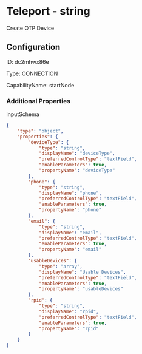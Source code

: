 # Teleport - string 
Create OTP Device
## Configuration
ID:  dc2mhwx86e

Type: CONNECTION 

CapabilityName: startNode






### Additional Properties
inputSchema
```json 
{
	"type": "object",
	"properties": {
		"deviceType": {
			"type": "string",
			"displayName": "deviceType",
			"preferredControlType": "textField",
			"enableParameters": true,
			"propertyName": "deviceType"
		},
		"phone": {
			"type": "string",
			"displayName": "phone",
			"preferredControlType": "textField",
			"enableParameters": true,
			"propertyName": "phone"
		},
		"email": {
			"type": "string",
			"displayName": "email",
			"preferredControlType": "textField",
			"enableParameters": true,
			"propertyName": "email"
		},
		"usableDevices": {
			"type": "array",
			"displayName": "Usable Devices",
			"preferredControlType": "textField",
			"enableParameters": true,
			"propertyName": "usableDevices"
		},
		"rpid": {
			"type": "string",
			"displayName": "rpid",
			"preferredControlType": "textField",
			"enableParameters": true,
			"propertyName": "rpid"
		}
	}
}
```




